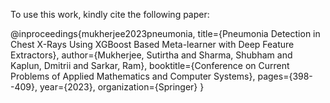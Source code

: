 To use this work, kindly cite the following paper:

@inproceedings{mukherjee2023pneumonia,
  title={Pneumonia Detection in Chest X-Rays Using XGBoost Based Meta-learner with Deep Feature Extractors},
  author={Mukherjee, Sutirtha and Sharma, Shubham and Kaplun, Dmitrii and Sarkar, Ram},
  booktitle={Conference on Current Problems of Applied Mathematics and Computer Systems},
  pages={398--409},
  year={2023},
  organization={Springer}
}
